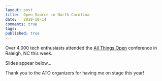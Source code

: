 ```yaml
---
layout: post
title:  Open Source in North Carolina
date:   2019-10-14
comments: true
tags: 
published: true
---
```


Over 4,000 tech enthusiasts attended the [All Things Open]() conference in Raleigh, NC this week.

Slides appear below...
<!--more-->

<script async class="speakerdeck-embed" data-id="73cc428146024e28b08588cc58029dc1" data-ratio="1.77777777777778" src="//speakerdeck.com/assets/embed.js"></script> 

Thank you to the ATO organizers for having me on stage this year!

